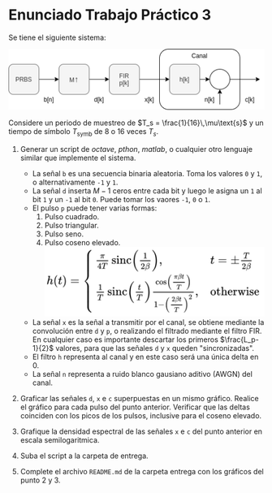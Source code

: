 # Enunciado Trabajo Práctico 3

Se tiene el siguiente sistema:

![Modulador + Canal](./images/ej03-sistema.png)

Considere un periodo de muestreo de $T_s = \frac{1}{16}\,\mu\text{s}$ y un
tiempo de símbolo $T_\text{symb}$ de 8 o 16 veces $T_s$.

1. Generar un script de *octave*, *pthon*, *matlab*, o cualquier otro lenguaje
  similar que implemente el sistema.
    - La señal `b` es una secuencia binaria aleatoria.
      Toma los valores `0` y `1`, o alternativamente `-1` y `1`.
    - La señal `d` inserta $M-1$ ceros entre cada bit y luego le asigna un
      `1` al bit `1` y un `-1` al bit `0`.
      Puede tomar los vaores `-1`, `0` o `1`.
    - El pulso `p` puede tener varias formas:
      1. Pulso cuadrado.
      2. Pulso triangular.
      3. Pulso seno.
      4. Pulso coseno elevado.
          ![Coseno elevado](./images/raised_cosine.png)
    - La señal `x` es la señal a transmitir por el canal, se obtiene mediante la
      convolución entre `d` y `p`, o realizando el filtrado mediante el filtro
      FIR.
      En cualquier caso es importante descartar los primeros $\frac{L_p-1}{2}$
      valores, para que las señales `d` y `x` queden "sincronizadas".
    - El filtro `h` representa al canal y en este caso será una única delta en
      0.
    - La señal `n` representa a ruido blanco gausiano aditivo (AWGN) del canal.

2. Graficar las señales `d`, `x` e `c` superpuestas en un mismo gráfico.
  Realice el gráfico para cada pulso del punto anterior.
  Verificar que las deltas coinciden con los picos de los pulsos, inclusive
  para el coseno elevado.

3. Grafique la densidad espectral de las señales `x` e `c` del punto anterior
  en escala semilogaritmica.

4. Suba el script a la carpeta de entrega.

5. Complete el archivo `README.md` de la carpeta entrega con los gráficos
  del punto 2 y 3.

